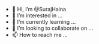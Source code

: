 - 👋 Hi, I’m @SurajHaina
- 👀 I’m interested in ...
- 🌱 I’m currently learning ...
- 💞️ I’m looking to collaborate on ...
- 📫 How to reach me ...

<!---
SurajHaina/SurajHaina is a ✨ special ✨ repository because its `README.md` (this file) appears on your GitHub profile.
You can click the Preview link to take a look at your changes.
--->
